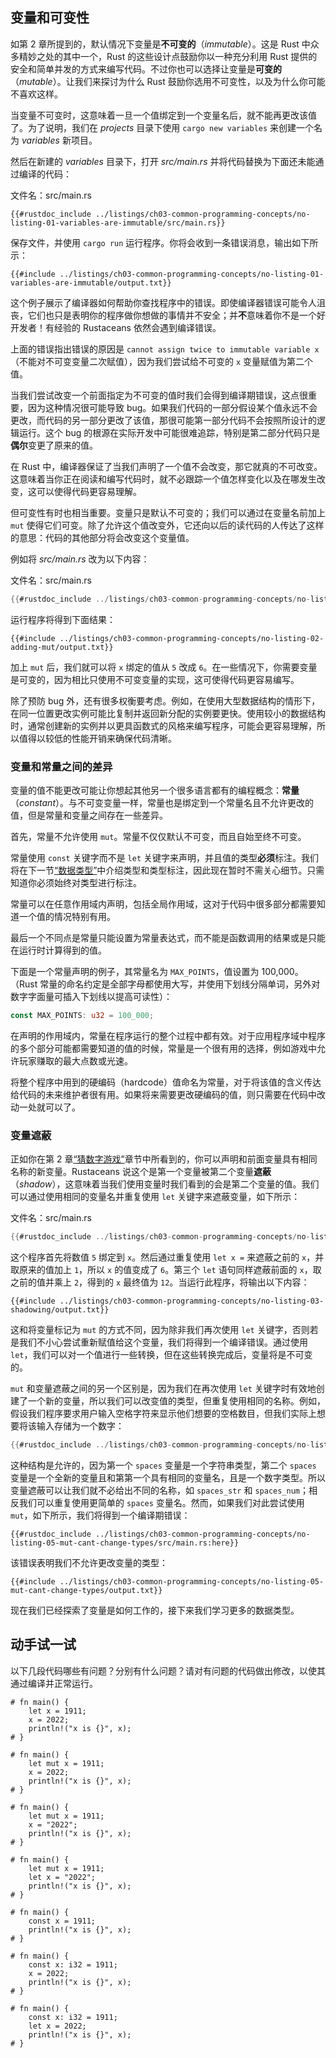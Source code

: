 ## 变量和可变性

如第 2 章所提到的，默认情况下变量是**不可变的**（*immutable*）。这是 Rust 中众多精妙之处的其中一个，Rust 的这些设计点鼓励你以一种充分利用 Rust 提供的安全和简单并发的方式来编写代码。不过你也可以选择让变量是**可变的**（*mutable*）。让我们来探讨为什么 Rust 鼓励你选用不可变性，以及为什么你可能不喜欢这样。

当变量不可变时，这意味着一旦一个值绑定到一个变量名后，就不能再更改该值了。为了说明，我们在 *projects* 目录下使用 `cargo new variables` 来创建一个名为 *variables* 新项目。

然后在新建的 *variables* 目录下，打开 *src/main.rs* 并将代码替换为下面还未能通过编译的代码：

<span class="filename">文件名：src/main.rs</span>

```rust,ignore,does_not_compile
{{#rustdoc_include ../listings/ch03-common-programming-concepts/no-listing-01-variables-are-immutable/src/main.rs}}
```

保存文件，并使用 `cargo run` 运行程序。你将会收到一条错误消息，输出如下所示：

```console
{{#include ../listings/ch03-common-programming-concepts/no-listing-01-variables-are-immutable/output.txt}}
```

这个例子展示了编译器如何帮助你查找程序中的错误。即使编译器错误可能令人沮丧，它们也只是表明你的程序做你想做的事情并不安全；并**不**意味着你不是一个好开发者！有经验的 Rustaceans 依然会遇到编译错误。

上面的错误指出错误的原因是 `cannot
assign twice to immutable variable x`（不能对不可变变量二次赋值），因为我们尝试给不可变的 `x` 变量赋值为第二个值。

当我们尝试改变一个前面指定为不可变的值时我们会得到编译期错误，这点很重要，因为这种情况很可能导致 bug。如果我们代码的一部分假设某个值永远不会更改，而代码的另一部分更改了该值，那很可能第一部分代码不会按照所设计的逻辑运行。这个 bug 的根源在实际开发中可能很难追踪，特别是第二部分代码只是**偶尔**变更了原来的值。

在 Rust 中，编译器保证了当我们声明了一个值不会改变，那它就真的不可改变。这意味着当你正在阅读和编写代码时，就不必跟踪一个值怎样变化以及在哪发生改变，这可以使得代码更容易理解。

但可变性有时也相当重要。变量只是默认不可变的；我们可以通过在变量名前加上 `mut` 使得它们可变。除了允许这个值改变外，它还向以后的读代码的人传达了这样的意思：代码的其他部分将会改变这个变量值。

例如将 *src/main.rs* 改为以下内容：

<span class="filename">文件名：src/main.rs</span>


```rust
{{#rustdoc_include ../listings/ch03-common-programming-concepts/no-listing-02-adding-mut/src/main.rs}}
```

运行程序将得到下面结果：

```console
{{#include ../listings/ch03-common-programming-concepts/no-listing-02-adding-mut/output.txt}}
```

加上 `mut` 后，我们就可以将 `x` 绑定的值从 `5` 改成 `6`。在一些情况下，你需要变量是可变的，因为相比只使用不可变变量的实现，这可使得代码更容易编写。

除了预防 bug 外，还有很多权衡要考虑。例如，在使用大型数据结构的情形下，在同一位置更改实例可能比复制并返回新分配的实例要更快。使用较小的数据结构时，通常创建新的实例并以更具函数式的风格来编写程序，可能会更容易理解，所以值得以较低的性能开销来确保代码清晰。

### 变量和常量之间的差异

变量的值不能更改可能让你想起其他另一个很多语言都有的编程概念：**常量**（*constant*）。与不可变变量一样，常量也是绑定到一个常量名且不允许更改的值，但是常量和变量之间存在一些差异。

首先，常量不允许使用 `mut`。常量不仅仅默认不可变，而且自始至终不可变。

常量使用 `const` 关键字而不是 `let` 关键字来声明，并且值的类型**必须**标注。我们将在下一节[“数据类型”][data-types]<!-- ignore
-->中介绍类型和类型标注，因此现在暂时不需关心细节。只需知道你必须始终对类型进行标注。

常量可以在任意作用域内声明，包括全局作用域，这对于代码中很多部分都需要知道一个值的情况特别有用。

最后一个不同点是常量只能设置为常量表达式，而不能是函数调用的结果或是只能在运行时计算得到的值。

下面是一个常量声明的例子，其常量名为 `MAX_POINTS`，值设置为 100,000。（Rust 常量的命名约定是全部字母都使用大写，并使用下划线分隔单词，另外对数字字面量可插入下划线以提高可读性）：

```rust
const MAX_POINTS: u32 = 100_000;
```

在声明的作用域内，常量在程序运行的整个过程中都有效。对于应用程序域中程序的多个部分可能都需要知道的值的时候，常量是一个很有用的选择，例如游戏中允许玩家赚取的最大点数或光速。

将整个程序中用到的硬编码（hardcode）值命名为常量，对于将该值的含义传达给代码的未来维护者很有用。如果将来需要更改硬编码的值，则只需要在代码中改动一处就可以了。

### 变量遮蔽

正如你在第 2 章[“猜数字游戏”][comparing-the-guess-to-the-secret-number]<!-- ignore -->章节中所看到的，你可以声明和前面变量具有相同名称的新变量。Rustaceans 说这个是第一个变量被第二个变量**遮蔽**（*shadow*），这意味着当我们使用变量时我们看到的会是第二个变量的值。我们可以通过使用相同的变量名并重复使用 `let` 关键字来遮蔽变量，如下所示：

<span class="filename">文件名：src/main.rs</span>

```rust
{{#rustdoc_include ../listings/ch03-common-programming-concepts/no-listing-03-shadowing/src/main.rs}}
```

这个程序首先将数值 `5` 绑定到 `x`。然后通过重复使用 `let x =` 来遮蔽之前的 `x`，并取原来的值加上 `1`，所以 `x` 的值变成了 `6`。第三个 `let` 语句同样遮蔽前面的 `x`，取之前的值并乘上 `2`，得到的 `x` 最终值为 `12`。当运行此程序，将输出以下内容：

```console
{{#include ../listings/ch03-common-programming-concepts/no-listing-03-shadowing/output.txt}}
```

这和将变量标记为 `mut` 的方式不同，因为除非我们再次使用 `let` 关键字，否则若是我们不小心尝试重新赋值给这个变量，我们将得到一个编译错误。通过使用 `let`，我们可以对一个值进行一些转换，但在这些转换完成后，变量将是不可变的。

`mut` 和变量遮蔽之间的另一个区别是，因为我们在再次使用 `let` 关键字时有效地创建了一个新的变量，所以我们可以改变值的类型，但重复使用相同的名称。例如，假设我们程序要求用户输入空格字符来显示他们想要的空格数目，但我们实际上想要将该输入存储为一个数字：

```rust
{{#rustdoc_include ../listings/ch03-common-programming-concepts/no-listing-04-shadowing-can-change-types/src/main.rs:here}}
```

这种结构是允许的，因为第一个 `spaces` 变量是一个字符串类型，第二个 `spaces` 变量是一个全新的变量且和第第一个具有相同的变量名，且是一个数字类型。所以变量遮蔽可以让我们就不必给出不同的名称，如 `spaces_str` 和 `spaces_num`；相反我们可以重复使用更简单的 `spaces` 变量名。然而，如果我们对此尝试使用 `mut`，如下所示，我们将得到一个编译期错误：

```rust,ignore,does_not_compile
{{#rustdoc_include ../listings/ch03-common-programming-concepts/no-listing-05-mut-cant-change-types/src/main.rs:here}}
```

该错误表明我们不允许更改变量的类型：

```console
{{#include ../listings/ch03-common-programming-concepts/no-listing-05-mut-cant-change-types/output.txt}}
```

现在我们已经探索了变量是如何工作的，接下来我们学习更多的数据类型。

[comparing-the-guess-to-the-secret-number]:
ch02-00-guessing-game-tutorial.html#比较猜测的数字和秘密数字
[data-types]: ch03-02-data-types.html#数据类型

## 动手试一试

以下几段代码哪些有问题？分别有什么问题？请对有问题的代码做出修改，以使其通过编译并正常运行。

```rust, editable
# fn main() {
    let x = 1911;
    x = 2022;
    println!("x is {}", x);
# }
```

```rust, editable
# fn main() {
    let mut x = 1911;
    x = 2022;
    println!("x is {}", x);
# }
```

```rust, editable
# fn main() {
    let mut x = 1911;
    x = "2022";
    println!("x is {}", x);
# }
```

```rust, editable
# fn main() {
    let mut x = 1911;
    let x = "2022";
    println!("x is {}", x);
# }
```

```rust, editable
# fn main() {
    const x = 1911;
    println!("x is {}", x);
# }
```

```rust, editable
# fn main() {
    const x: i32 = 1911;
    x = 2022;
    println!("x is {}", x);
# }
```

```rust, editable
# fn main() {
    const x: i32 = 1911;
    let x = 2022;
    println!("x is {}", x);
# }
```